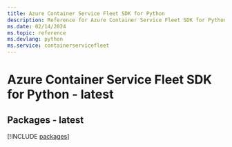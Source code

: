 ```yaml
---
title: Azure Container Service Fleet SDK for Python
description: Reference for Azure Container Service Fleet SDK for Python
ms.date: 02/14/2024
ms.topic: reference
ms.devlang: python
ms.service: containerservicefleet
---
```

# Azure Container Service Fleet SDK for Python - latest
## Packages - latest
[!INCLUDE [packages](container-service-fleet-index.md)]